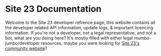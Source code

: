 Site 23 Documentation
=====================

Welcome to the Site 23 developer refrence page, this website contains all the developer related API information, update logs, & important licencing information. If you're not a developer, not a legal representative, and not a bot, what are you doing here? It's mostly filled with either legal mumbo-jumbo/developer resources, maybe you were looking for [Site 23's community website](https://site23.iriscore.dev)?